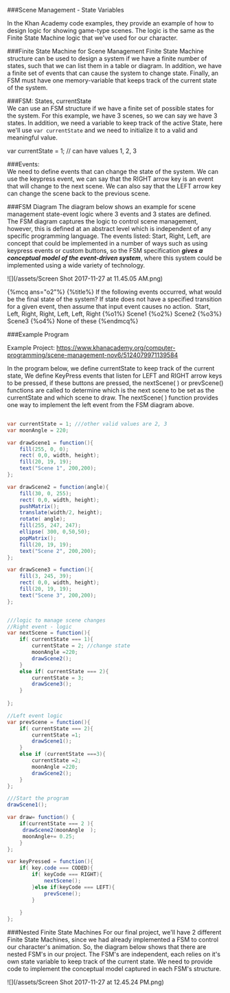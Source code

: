 ###Scene Management - State Variables

In the Khan Academy code examples, they provide an example of how to design logic for showing game-type scenes.  The logic is the same as the Finite State Machine logic that we've used for our character.  

###Finite State Machine for Scene Management
Finite State Machine structure can be used to design a system if we have a finite number of states, such that we can list them in a table or diagram.  In addition, we have a finite set of events that can cause the system to change state.  Finally, an FSM must have one memory-variable that keeps track of the current state of the system.

###FSM:  States, currentState  
We can use an FSM structure if we have a finite set of possible states for the system.  For this example, we have 3 scenes, so we can say we have 3 states.  In addition, we need a variable to keep track of the active State, here we'll use `var currentState` and we need to initialize it to a valid and meaningful value.  

   var currentState = 1; // can have values 1, 2, 3 
   
  ###Events:  
  We need to define events that can change the state of the system.  We can use the keypress event, we can say that the RIGHT arrow key is an event that will change to the next scene.  We can also say that the LEFT arrow key can change the scene back to the previous scene.  
  
  ###FSM Diagram 
  The diagram below shows an example for scene management state-event logic where 3 events and 3 states are defined.  The FSM diagram captures the logic to control scene management, however, this is defined at an abstract level which is independent of any specific programming language.  The events listed: Start, Right, Left, are concept that could be implemented in a number of ways such as using keypress events or custom buttons, so the FSM specification _**gives a conceptual model of the event-driven system**_, where this system could be implemented using a wide variety of technology.  
  
  ![](/assets/Screen Shot 2017-11-27 at 11.45.05 AM.png)

{%mcq ans="o2"%}
{%title%} If the following events occurred, what would be the final state of the system?  If state does not have a specified transition for a given event, then assume that input event causes no action. 
Start, Left, Right, Right, Left, Left, Right 
{%o1%} Scene1
{%o2%} Scene2
{%o3%} Scene3
{%o4%} None of these
{%endmcq%}


###Example Program

Example Project:
https://www.khanacademy.org/computer-programming/scene-management-nov6/5124079971139584

In the program below, we define currentState to keep track of the current state, We define KeyPress events that listen for LEFT and RIGHT arrow keys to be pressed, if these buttons are pressed,  the nextScene( ) or prevScene() functions are called to determine which is the next scene to be set as the currentState and which scene to draw.  The nextScene( ) function provides one way to implement the left event from the FSM diagram above.  


```java
  
var currentState = 1; ///other valid values are 2, 3
var moonAngle = 220;  

var drawScene1 = function(){
    fill(255, 0, 0);
    rect( 0,0, width, height);
    fill(20, 19, 19);
    text("Scene 1", 200,200);
};

var drawScene2 = function(angle){
    fill(30, 0, 255);
    rect( 0,0, width, height);
    pushMatrix();
    translate(width/2, height);
    rotate( angle);
    fill(255, 247, 247);
    ellipse( 300, 0,50,50);
    popMatrix();
    fill(20, 19, 19);
    text("Scene 2", 200,200);
};

var drawScene3 = function(){
    fill(3, 245, 39);
    rect( 0,0, width, height);
    fill(20, 19, 19);
    text("Scene 3", 200,200);
};


///logic to manage scene changes
//Right event - logic
var nextScene = function(){
    if( currentState === 1){
        currentState = 2; //change state
        moonAngle =220;
        drawScene2();
    }
    else if( currentState === 2){
        currentState = 3;
        drawScene3();
    }
    
};

//Left event logic 
var prevScene = function(){
    if( currentState === 2){
        currentState =1;
        drawScene1();
    }
    else if (currentState ===3){
        currentState =2;
        moonAngle =220;
        drawScene2();
    }
};

///Start the program
drawScene1();

var draw= function() {
    if(currentState === 2 ){
     drawScene2(moonAngle  );
     moonAngle+= 0.25;
    }
};

var keyPressed = function(){
    if( key.code === CODED){
        if( keyCode === RIGHT){
            nextScene(); 
        }else if(keyCode === LEFT){
            prevScene();
        }
        
    }
}; 

```

###Nested Finite State Machines 
For our final project, we'll have 2 different Finite State Machines, since we had already implemented a FSM to control our character's animation.  So, the diagram below shows that there are nested FSM's in our project.  The FSM's are independent, each relies on it's own state variable to keep track of the current state.  We need to provide code to implement the conceptual model captured in each FSM's structure.

![](/assets/Screen Shot 2017-11-27 at 12.45.24 PM.png)



